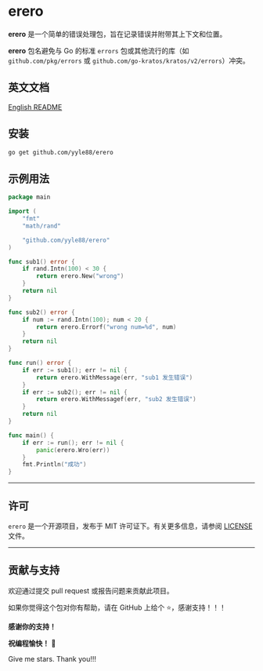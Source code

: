 # erero

**erero** 是一个简单的错误处理包，旨在记录错误并附带其上下文和位置。

**erero** 包名避免与 Go 的标准 `errors` 包或其他流行的库（如 `github.com/pkg/errors` 或 `github.com/go-kratos/kratos/v2/errors`）冲突。

## 英文文档

[English README](README.md)

## 安装

```bash
go get github.com/yyle88/erero
```

## 示例用法

```go
package main

import (
	"fmt"
	"math/rand"

	"github.com/yyle88/erero"
)

func sub1() error {
	if rand.Intn(100) < 30 {
		return erero.New("wrong")
	}
	return nil
}

func sub2() error {
	if num := rand.Intn(100); num < 20 {
		return erero.Errorf("wrong num=%d", num)
	}
	return nil
}

func run() error {
	if err := sub1(); err != nil {
		return erero.WithMessage(err, "sub1 发生错误")
	}
	if err := sub2(); err != nil {
		return erero.WithMessagef(err, "sub2 发生错误")
	}
	return nil
}

func main() {
	if err := run(); err != nil {
		panic(erero.Wro(err))
	}
	fmt.Println("成功")
}
```

---

## 许可

`erero` 是一个开源项目，发布于 MIT 许可证下。有关更多信息，请参阅 [LICENSE](LICENSE) 文件。

---

## 贡献与支持

欢迎通过提交 pull request 或报告问题来贡献此项目。

如果你觉得这个包对你有帮助，请在 GitHub 上给个 ⭐，感谢支持！！！

**感谢你的支持！**

**祝编程愉快！** 🎉

Give me stars. Thank you!!!
